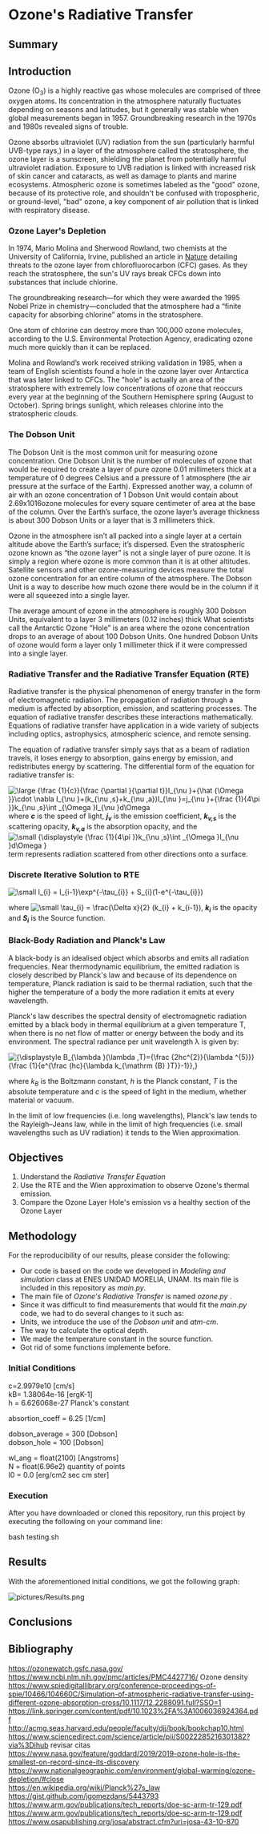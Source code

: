 # Ozone's Radiative Transfer

## Summary

## Introduction
Ozone (O<sub>3</sub>) is a highly reactive gas whose molecules are comprised of three oxygen atoms. Its concentration in the atmosphere naturally fluctuates depending on seasons and latitudes, but it generally was stable when global measurements began in 1957. Groundbreaking research in the 1970s and 1980s revealed signs of trouble.<br>

Ozone absorbs ultraviolet (UV) radiation from the sun (particularly harmful UVB-type rays,) in a layer of the atmosphere called the stratosphere, the ozone layer is a sunscreen, shielding the planet from potentially harmful ultraviolet radiation. Exposure to UVB radiation is linked with increased risk of skin cancer and cataracts, as well as damage to plants and marine ecosystems. Atmospheric ozone is sometimes labeled as the "good" ozone, because of its protective role, and shouldn't be confused with tropospheric, or ground-level, "bad" ozone, a key component of air pollution that is linked with respiratory disease.<br>

### Ozone Layer's Depletion

In 1974, Mario Molina and Sherwood Rowland, two chemists at the University of California, Irvine, published an article in <a href="https://www.nature.com/articles/249810a0.pdf">Nature</a> detailing threats to the ozone layer from chlorofluorocarbon (CFC) gases. As they reach the stratosphere, the sun's UV rays break CFCs down into substances that include chlorine.

The groundbreaking research—for which they were awarded the 1995 Nobel Prize in chemistry—concluded that the atmosphere had a “finite capacity for absorbing chlorine” atoms in the stratosphere.

One atom of chlorine can destroy more than 100,000 ozone molecules, according to the U.S. Environmental Protection Agency, eradicating ozone much more quickly than it can be replaced.

Molina and Rowland’s work received striking validation in 1985, when a team of English scientists found a hole in the ozone layer over Antarctica that was later linked to CFCs. The "hole" is actually an area of the stratosphere with extremely low concentrations of ozone that reoccurs every year at the beginning of the Southern Hemisphere spring (August to October). Spring brings sunlight, which releases chlorine into the stratospheric clouds. <br>

### The Dobson Unit

The Dobson Unit is the most common unit for measuring ozone concentration. One Dobson Unit is the number of molecules of ozone that would be required to create a layer of pure ozone 0.01 millimeters thick at a temperature of 0 degrees Celsius and a pressure of 1 atmosphere (the air pressure at the surface of the Earth). Expressed another way, a column of air with an ozone concentration of 1 Dobson Unit would contain about 2.69x1016ozone molecules for every square centimeter of area at the base of the column. Over the Earth’s surface, the ozone layer’s average thickness is about 300 Dobson Units or a layer that is 3 millimeters thick.<br>

Ozone in the atmosphere isn’t all packed into a single layer at a certain altitude above the Earth’s surface; it’s dispersed. Even the stratospheric ozone known as “the ozone layer” is not a single layer of pure ozone. It is simply a region where ozone is more common than it is at other altitudes. Satellite sensors and other ozone-measuring devices measure the total ozone concentration for an entire column of the atmosphere. The Dobson Unit is a way to describe how much ozone there would be in the column if it were all squeezed into a single layer.<br>

The average amount of ozone in the atmosphere is roughly 300 Dobson Units, equivalent to a layer 3 millimeters (0.12 inches) thick What scientists call the Antarctic Ozone “Hole” is an area where the ozone concentration drops to an average of about 100 Dobson Units. One hundred Dobson Units of ozone would form a layer only 1 millimeter thick if it were compressed into a single layer.

### Radiative Transfer and the Radiative Transfer Equation (RTE)

Radiative transfer is the physical phenomenon of energy transfer in the form of electromagnetic radiation. The propagation of radiation through a medium is affected by absorption, emission, and scattering processes. The equation of radiative transfer describes these interactions mathematically. Equations of radiative transfer have application in a wide variety of subjects including optics, astrophysics, atmospheric science, and remote sensing. <br>

The equation of radiative transfer simply says that as a beam of radiation travels, it loses energy to absorption, gains energy by emission, and redistributes energy by scattering. The differential form of the equation for radiative transfer is:

<img src="https://latex.codecogs.com/gif.latex?\inline&space;\large&space;{\frac&space;{1}{c}}{\frac&space;{\partial&space;}{\partial&space;t}}I_{\nu&space;}&plus;{\hat&space;{\Omega&space;}}\cdot&space;\nabla&space;I_{\nu&space;}&plus;(k_{\nu&space;,s}&plus;k_{\nu&space;,a})I_{\nu&space;}=j_{\nu&space;}&plus;{\frac&space;{1}{4\pi&space;}}k_{\nu&space;,s}\int&space;_{\Omega&space;}I_{\nu&space;}d\Omega" title="\large {\frac {1}{c}}{\frac {\partial }{\partial t}}I_{\nu }+{\hat {\Omega }}\cdot \nabla I_{\nu }+(k_{\nu ,s}+k_{\nu ,a})I_{\nu }=j_{\nu }+{\frac {1}{4\pi }}k_{\nu ,s}\int _{\Omega }I_{\nu }d\Omega" /> <br>
where **_c_** is the speed of light, **_j<sub>v</sub>_** is the emission coefficient, **_k<sub>v,s</sub>_** is the scattering opacity, **_k<sub>v,a</sub>_** is the absorption opacity, and the <img src="https://latex.codecogs.com/png.latex?\inline&space;\small&space;{\displaystyle&space;{\frac&space;{1}{4\pi&space;}}k_{\nu&space;,s}\int&space;_{\Omega&space;}I_{\nu&space;}d\Omega&space;}" title="\small {\displaystyle {\frac {1}{4\pi }}k_{\nu ,s}\int _{\Omega }I_{\nu }d\Omega }" /> term represents radiation scattered from other directions onto a surface.

### Discrete Iterative Solution to RTE

<img src="https://latex.codecogs.com/png.latex?\inline&space;\small&space;I_{i}&space;=&space;I_{i-1}\exp^{-\tau_{i}}&space;&plus;&space;S_{i}(1-e^{-\tau_{i}})" title="\small I_{i} = I_{i-1}\exp^{-\tau_{i}} + S_{i}(1-e^{-\tau_{i}})" /> <br>

where <img src="https://latex.codecogs.com/gif.latex?\small&space;\tau_{i}&space;=&space;\frac{\Delta&space;x}{2}&space;(k_{i}&space;&plus;&space;k_{i-1})" title="\small \tau_{i} = \frac{\Delta x}{2} (k_{i} + k_{i-1})" />, **_k<sub>i</sub>_** is the opacity and **_S<sub>i</sub>_** is the Source function.<br>

### Black-Body Radiation and Planck's Law

A black-body is an idealised object which absorbs and emits all radiation frequencies. Near thermodynamic equilibrium, the emitted radiation is closely described by Planck's law and because of its dependence on temperature, Planck radiation is said to be thermal radiation, such that the higher the temperature of a body the more radiation it emits at every wavelength.<br>

Planck's law describes the spectral density of electromagnetic radiation emitted by a black body in thermal equilibrium at a given temperature T, when there is no net flow of matter or energy between the body and its environment. The spectral radiance per unit wavelength λ  is given by:<br>

<img src="https://latex.codecogs.com/gif.latex?{\displaystyle&space;I_{\lambda&space;}(\lambda&space;,T)={\frac&space;{2hc^{2}}{\lambda&space;^{5}}}{\frac&space;{1}{e^{\frac&space;{hc}{\lambda&space;k_{\mathrm&space;{B}&space;}T}}-1}},}" title="{\displaystyle B_{\lambda }(\lambda ,T)={\frac {2hc^{2}}{\lambda ^{5}}}{\frac {1}{e^{\frac {hc}{\lambda k_{\mathrm {B} }T}}-1}},}" /> <br>

where _k<sub>B</sub>_ is the Boltzmann constant, _h_ is the Planck constant, _T_ is the absolute temperature and _c_ is the speed of light in the medium, whether material or vacuum.<br>

In the limit of low frequencies (i.e. long wavelengths), Planck's law tends to the Rayleigh–Jeans law, while in the limit of high frequencies (i.e. small wavelengths such as UV radiation) it tends to the Wien approximation.

## Objectives

1) Understand the _Radiative Transfer Equation_
2) Use the RTE and the Wien approximation to observe Ozone's thermal emission.
3) Compare the Ozone Layer Hole's emission vs a healthy section of the Ozone Layer

## Methodology

For the reproducibility of our results, please consider the following: <br>
* Our code is based on the code we developed in _Modeling and simulation_ class at ENES UNIDAD MORELIA, UNAM. Its main file is included in this repository as _main.py_. 
* The main file of _Ozone's Radiative Transfer_ is named _ozone.py_ .
* Since it was difficult to find measurements that would fit the _main.py_ code, we had to do several changes to it such as: 
* Units, we introduce the use of the _Dobson unit_ and _atm-cm_.
* The way to calculate the optical depth.
* We made the temperature constant in the source function.
* Got rid of some functions implemente before.

### Initial Conditions 
c=2.9979e10 [cm/s] <br>
kB= 1.38064e-16 [ergK-1] <br>
h = 6.626068e-27 Planck's constant <br>

absortion_coeff = 6.25 [1/cm] <br>

dobson_average = 300 [Dobson] <br>
dobson_hole = 100 [Dobson] <br>

wl_ang = float(2100) [Angstroms] <br>
N = float(6.96e2) quantity of points <br>
I0 = 0.0 [erg/cm2 sec cm ster] <br>

### Execution

After you have downloaded or cloned this repository, run this project by executing the following on your command line:

bash testing.sh

## Results

With the aforementioned initial conditions, we got the following graph: <br>

![pictures/Results.png](pictures/Results.png)<br>
## Conclusions

## Bibliography
https://ozonewatch.gsfc.nasa.gov/ <br>
https://www.ncbi.nlm.nih.gov/pmc/articles/PMC4427716/ Ozone density<br>
https://www.spiedigitallibrary.org/conference-proceedings-of-spie/10466/104660C/Simulation-of-atmospheric-radiative-transfer-using-different-ozone-absorption-cross/10.1117/12.2288091.full?SSO=1 <br>
https://link.springer.com/content/pdf/10.1023%2FA%3A1006036924364.pdf <br>
http://acmg.seas.harvard.edu/people/faculty/djj/book/bookchap10.html <br>
https://www.sciencedirect.com/science/article/pii/S0022285216301382?via%3Dihub revisar citas <br>
https://www.nasa.gov/feature/goddard/2019/2019-ozone-hole-is-the-smallest-on-record-since-its-discovery <br>
https://www.nationalgeographic.com/environment/global-warming/ozone-depletion/#close <br>
https://en.wikipedia.org/wiki/Planck%27s_law <br>
https://gist.github.com/jgomezdans/5443793 <br>
https://www.arm.gov/publications/tech_reports/doe-sc-arm-tr-129.pdf <br>
https://www.arm.gov/publications/tech_reports/doe-sc-arm-tr-129.pdf <br>
https://www.osapublishing.org/josa/abstract.cfm?uri=josa-43-10-870 <br>

